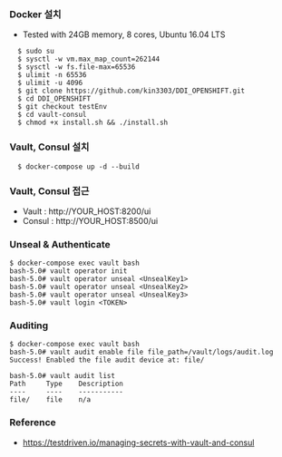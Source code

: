### Docker 설치
- Tested with 24GB memory, 8 cores,  Ubuntu 16.04 LTS  
```console
  $ sudo su 
  $ sysctl -w vm.max_map_count=262144
  $ sysctl -w fs.file-max=65536
  $ ulimit -n 65536
  $ ulimit -u 4096
  $ git clone https://github.com/kin3303/DDI_OPENSHIFT.git
  $ cd DDI_OPENSHIFT
  $ git checkout testEnv
  $ cd vault-consul
  $ chmod +x install.sh && ./install.sh
```

### Vault, Consul 설치
```console
  $ docker-compose up -d --build
```

### Vault, Consul 접근
- Vault : http://YOUR_HOST:8200/ui
- Consul : http://YOUR_HOST:8500/ui

### Unseal & Authenticate

``` console
$ docker-compose exec vault bash
bash-5.0# vault operator init
bash-5.0# vault operator unseal <UnsealKey1>
bash-5.0# vault operator unseal <UnsealKey2>
bash-5.0# vault operator unseal <UnsealKey3>
bash-5.0# vault login <TOKEN>
```
  
### Auditing

``` console
$ docker-compose exec vault bash
bash-5.0# vault audit enable file file_path=/vault/logs/audit.log
Success! Enabled the file audit device at: file/

bash-5.0# vault audit list
Path     Type    Description
----     ----    -----------
file/    file    n/a
```

### Reference
- https://testdriven.io/managing-secrets-with-vault-and-consul
